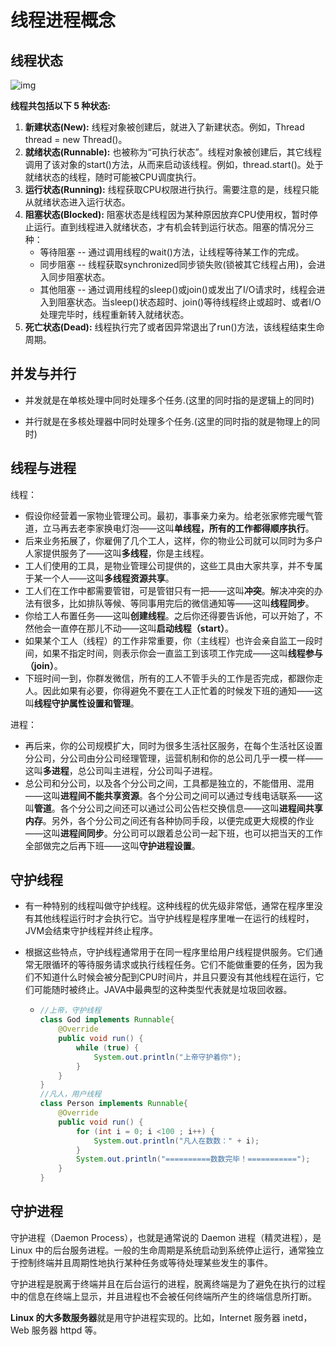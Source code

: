 # 线程进程概念

## 线程状态

![img](https://tva1.sinaimg.cn/large/008eGmZEly1gn3gyutounj30jg0dc0v9.jpg)

**线程共包括以下 5 种状态:**

1. **新建状态(New):** 线程对象被创建后，就进入了新建状态。例如，Thread thread = new Thread()。
2. **就绪状态(Runnable):** 也被称为“可执行状态”。线程对象被创建后，其它线程调用了该对象的start()方法，从而来启动该线程。例如，thread.start()。处于就绪状态的线程，随时可能被CPU调度执行。
3. **运行状态(Running):** 线程获取CPU权限进行执行。需要注意的是，线程只能从就绪状态进入运行状态。
4. **阻塞状态(Blocked):** 阻塞状态是线程因为某种原因放弃CPU使用权，暂时停止运行。直到线程进入就绪状态，才有机会转到运行状态。阻塞的情况分三种：
   - 等待阻塞 -- 通过调用线程的wait()方法，让线程等待某工作的完成。
   - 同步阻塞 -- 线程获取synchronized同步锁失败(锁被其它线程占用)，会进入同步阻塞状态。
   - 其他阻塞 -- 通过调用线程的sleep()或join()或发出了I/O请求时，线程会进入到阻塞状态。当sleep()状态超时、join()等待线程终止或超时、或者I/O处理完毕时，线程重新转入就绪状态。
5. **死亡状态(Dead):** 线程执行完了或者因异常退出了run()方法，该线程结束生命周期。

## 并发与并行

- 并发就是在单核处理中同时处理多个任务.(这里的同时指的是逻辑上的同时)

- 并行就是在多核处理器中同时处理多个任务.(这里的同时指的就是物理上的同时)

## 线程与进程

线程：

- 假设你经营着一家物业管理公司。最初，事事亲力亲为。给老张家修完暖气管道，立马再去老李家换电灯泡——这叫**单线程，所有的工作都得顺序执行**。
- 后来业务拓展了，你雇佣了几个工人，这样，你的物业公司就可以同时为多户人家提供服务了——这叫**多线程**，你是主线程。
- 工人们使用的工具，是物业管理公司提供的，这些工具由大家共享，并不专属于某一个人——这叫**多线程资源共享**。
- 工人们在工作中都需要管钳，可是管钳只有一把——这叫**冲突**。解决冲突的办法有很多，比如排队等候、等同事用完后的微信通知等——这叫**线程同步**。
- 你给工人布置任务——这叫**创建线程**。之后你还得要告诉他，可以开始了，不然他会一直停在那儿不动——这叫**启动线程（start）**。
- 如果某个工人（线程）的工作非常重要，你（主线程）也许会亲自监工一段时间，如果不指定时间，则表示你会一直监工到该项工作完成——这叫**线程参与（join）**。
- 下班时间一到，你群发微信，所有的工人不管手头的工作是否完成，都跟你走人。因此如果有必要，你得避免不要在工人正忙着的时候发下班的通知——这叫**线程守护属性设置和管理**。

进程：

- 再后来，你的公司规模扩大，同时为很多生活社区服务，在每个生活社区设置分公司，分公司由分公司经理管理，运营机制和你的总公司几乎一模一样——这叫**多进程**，总公司叫主进程，分公司叫子进程。
- 总公司和分公司，以及各个分公司之间，工具都是独立的，不能借用、混用——这叫**进程间不能共享资源**。各个分公司之间可以通过专线电话联系——这叫**管道**。各个分公司之间还可以通过公司公告栏交换信息——这叫**进程间共享内存**。另外，各个分公司之间还有各种协同手段，以便完成更大规模的作业——这叫**进程间同步**。分公司可以跟着总公司一起下班，也可以把当天的工作全部做完之后再下班——这叫**守护进程设置**。

## 守护线程

- 有一种特别的线程叫做守护线程。这种线程的优先级非常低，通常在程序里没有其他线程运行时才会执行它。当守护线程是程序里唯一在运行的线程时，JVM会结束守护线程并终止程序。

- 根据这些特点，守护线程通常用于在同一程序里给用户线程提供服务。它们通常无限循环的等待服务请求或执行线程任务。它们不能做重要的任务，因为我们不知道什么时候会被分配到CPU时间片，并且只要没有其他线程在运行，它们可能随时被终止。JAVA中最典型的这种类型代表就是垃圾回收器。

  - ```java
    //上帝，守护线程
    class God implements Runnable{
        @Override
        public void run() {
            while (true) {
                System.out.println("上帝守护着你");
            }
        }
    }
    //凡人，用户线程
    class Person implements Runnable{
        @Override
        public void run() {
            for (int i = 0; i <100 ; i++) {
                System.out.println("凡人在数数：" + i);
            }
            System.out.println("==========数数完毕！===========");
        }
    }
    ```

## 守护进程

守护进程（Daemon Process），也就是通常说的 Daemon 进程（精灵进程），是 Linux 中的后台服务进程。一般的生命周期是系统启动到系统停止运行，通常独立于控制终端并且周期性地执行某种任务或等待处理某些发生的事件。

守护进程是脱离于终端并且在后台运行的进程，脱离终端是为了避免在执行的过程中的信息在终端上显示，并且进程也不会被任何终端所产生的终端信息所打断。

**Linux 的大多数服务器**就是用守护进程实现的。比如，Internet 服务器 inetd，Web 服务器 httpd 等。

